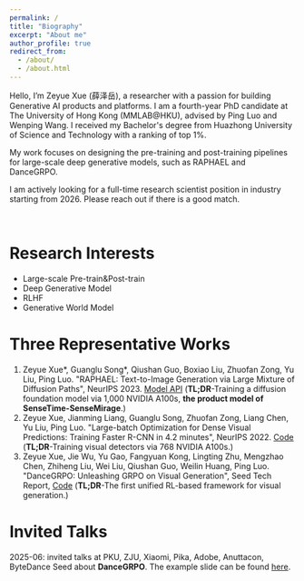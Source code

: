 ```yaml
---
permalink: /
title: "Biography"
excerpt: "About me"
author_profile: true
redirect_from: 
  - /about/
  - /about.html
---
```


Hello, I’m Zeyue Xue (薛泽岳), a researcher with a passion for building Generative AI products and platforms. I am a fourth-year PhD candidate at The University of Hong Kong (MMLAB@HKU), advised by Ping Luo and Wenping Wang. I received my Bachelor's degree from Huazhong University of Science and Technology with a ranking of top 1%. 

My work focuses on designing the pre-training and post-training pipelines for large-scale deep generative models, such as RAPHAEL and DanceGRPO.

I am actively looking for a full-time research scientist position in industry starting from 2026. Please reach out if there is a good match.

<br/>

Research Interests
======
  * Large-scale Pre-train&Post-train
  * Deep Generative Model
  * RLHF
  * Generative World Model

**Three Representative Works**
======
  1. Zeyue Xue\*, Guanglu Song\*, Qiushan Guo, Boxiao Liu, Zhuofan Zong, Yu Liu, Ping Luo. "RAPHAEL: Text-to-Image Generation via Large Mixture of Diffusion Paths", NeurIPS 2023. [Model API](https://miaohua.sensetime.com/) (**TL;DR**-Training a diffusion foundation model via 1,000 NVIDIA A100s, **the product model of SenseTime-SenseMirage**.) 
  2. Zeyue Xue, Jianming Liang, Guanglu Song, Zhuofan Zong, Liang Chen, Yu Liu, Ping Luo. "Large-batch Optimization for Dense Visual Predictions: Training Faster R-CNN in 4.2 minutes", NeurIPS 2022. [Code](https://github.com/Sense-X/AGVM) (**TL;DR**-Training visual detectors via 768 NVIDIA A100s.)
  3. Zeyue Xue, Jie Wu, Yu Gao, Fangyuan Kong, Lingting Zhu, Mengzhao Chen, Zhiheng Liu, Wei Liu, Qiushan Guo, Weilin Huang, Ping Luo. "DanceGRPO: Unleashing GRPO on Visual Generation", Seed Tech Report, [Code](https://github.com/XueZeyue/DanceGRPO/) (**TL;DR**-The first unified RL-based framework for visual generation.)

**Invited Talks**
======
2025-06: invited talks at PKU, ZJU, Xiaomi, Pika, Adobe, Anuttacon, ByteDance Seed about **DanceGRPO**. The example slide can be found [here](https://github.com/XueZeyue/xuezeyue.github.io/blob/main/_talks/dancegrpo.pdf).

<br/>
<br/>
<br/>

